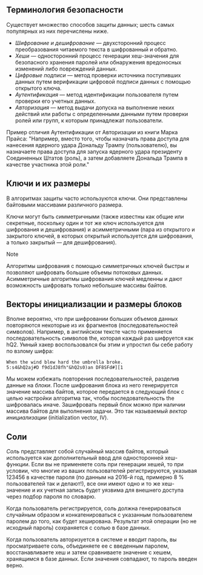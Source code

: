 
## Терминология безопасности

Существует множество способов защиты данных; шесть самых популярных из них перечислены ниже.

- *Шифрование и дешифрование* — двухсторонний процесс преобразования читаемого текста в шифрованный и обратно.
- *Хеши* — односторонний процесс генерации хеш-значения для безопасного хранения паролей или обнаружения вредоносных изменений либо повреждений данных.
- *Цифровые подписи* — метод проверки источника поступивших данных путем верификации цифровой подписи данных с помощью открытого ключа.
- *Аутентификация* — метод идентификации пользователя путем проверки его учетных данных.
- *Авторизация* — метод выдачи допуска на выполнение неких действий или работы с определенными данными путем проверки ролей или групп, к которым принадлежат пользователи.

Пример отличия Аутентификации от Авторизации из книги Марка Прайса: "Например, вместо того, чтобы назначать права доступа для нанесения ядерного удара Дональду Трампу (пользователю), вы назначаете права доступа для запуска ядерного удара президенту Соединенных Штатов (роль), а затем добавляете Дональда Трампа в качестве участника этой роли."

## Ключи и их размеры

В алгоритмах защиты часто используются ключи. Они представлены байтовыми массивами различного размера.

Ключи могут быть симметричными (также известны как общие или секретные, поскольку один и тот же ключ используется для шифрования и дешифрования) и асимметричными (пара из открытого и закрытого ключей, в которых открытый используется для шифрования, а только закрытый — для дешифрования).

> [!Note]
> Алгоритмы шифрования с помощью симметричных ключей быстры и позволяют 
> шифровать большие объемы потоковых данных. Асимметричные алгоритмы шифрования ключей медленны и дают возможность шифровать только небольшие массивы байтов.

## Векторы инициализации и размеры блоков

Вполне вероятно, что при шифровании больших объемов данных повторяются некоторые из их фрагментов (последовательностей символов). Например, в английском тексте часто применяется последовательность символов the, которая каждый раз шифруется как hQ2. Умный хакер воспользовался бы этим и упростил бы себе работу по взлому шифра:

```
When the wind blew hard the umbrella broke.
5:s4&hQ2aj#D f9d1dЈ8fh"&hQ2s0)an DF8SFd#][1
```

Мы можем избежать повторения последовательностей, разделив данные на *блоки*. После шифрования блока из него генерируется значение массива байтов, которое передается в следующий блок с целью настройки алгоритма так, чтобы последовательность the шифровалась иначе. Зашифровать первый блок можно при наличии массива байтов для выполнения задачи. Это так называемый *вектор инициализации* (initialization vector, IV).

## Соли

*Соль* представляет собой случайный массив байтов, который используется как дополнительный ввод для односторонней хеш-функции. Если вы не применяете соль при генерации хешей, то при условии, что многие из ваших пользователей регистрируются, указывая 123456 в качестве пароля (по данным на 2016-й год, примерно 8 % пользователей так и делают!), все они имеют одно и то же хеш-значение и их учетная запись будет уязвима для внешнего доступа через подбор пароля по словарю.

Когда пользователь регистрируется, соль должна генерироваться случайным образом и конкатенироваться с указанным пользователем паролем до того, как будет хеширована. Результат этой операции (но не исходный пароль) сохраняется с солью в базе данных.

Когда пользователь авторизуется в системе и вводит пароль, вы просматриваете соль, объединяете ее с введенным паролем, восстанавливаете хеш и затем сравниваете значение с хешем, хранящимся в базе данных. Если значения совпадают, то пароль введен верно.